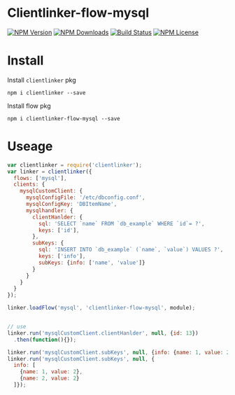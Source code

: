 Clientlinker-flow-mysql
========================

[![NPM Version][npm-image]][npm-url]
[![NPM Downloads][downloads-image]][npm-url]
[![Build Status][travis-image]][travis-url]
[![NPM License][license-image]][npm-url]


# Install

Install `clientlinker` pkg

```shell
npm i clientlinker --save
```

Install flow pkg

```shell
npm i clientlinker-flow-mysql --save
```


# Useage

```javascript
var clientlinker = require('clientlinker');
var linker = clientlinker({
  flows: ['mysql'],
  clients: {
    mysqlCustomClient: {
      mysqlConfigFile: '/etc/dbconfig.conf',
      mysqlConfigKey: 'DBItemName',
      mysqlhandler: {
        clientHanlder: {
          sql: 'SELECT `name` FROM `db_example` WHERE `id`= ?',
          keys: ['id'],
        },
        subKeys: {
          sql: 'INSERT INTO `db_example` (`name`, `value`) VALUES ?',
          keys: ['info'],
          subKeys: {info: ['name', 'value']}
        }
      }
    }
  }
});

linker.loadFlow('mysql', 'clientlinker-flow-mysql', module);


// use
linker.run('mysqlCustomClient.clientHanlder', null, {id: 13})
  .then(function(){});

linker.run('mysqlCustomClient.subKeys', null, {info: {name: 1, value: 2}});
linker.run('mysqlCustomClient.subKeys', null, {
  info: [
    {name: 1, value: 2},
    {name: 2, value: 2}
  ]});
```


[npm-image]: https://img.shields.io/npm/v/clientlinker-flow-mysql.svg
[downloads-image]: https://img.shields.io/npm/dm/clientlinker-flow-mysql.svg
[npm-url]: https://www.npmjs.org/package/clientlinker-flow-mysql
[travis-image]: https://img.shields.io/travis/Bacra/node-clientlinker/master.svg?label=linux
[travis-url]: https://travis-ci.org/Bacra/node-clientlinker
[coveralls-image]: https://img.shields.io/coveralls/Bacra/node-clientlinker.svg
[coveralls-url]: https://coveralls.io/github/Bacra/node-clientlinker
[license-image]: https://img.shields.io/npm/l/clientlinker-flow-mysql.svg
